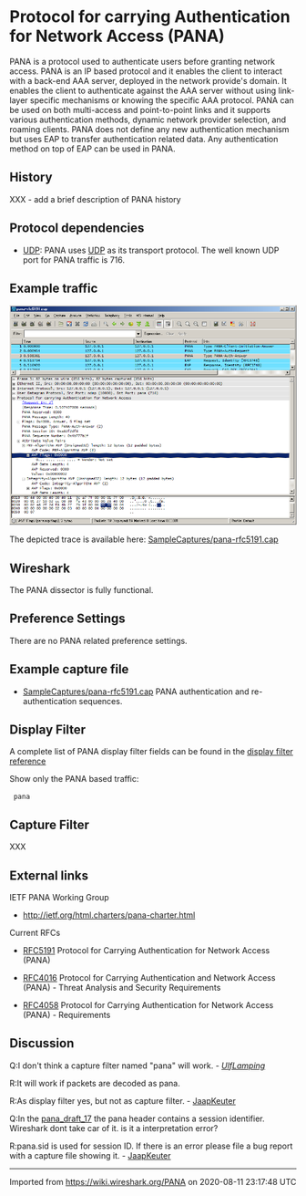 # Protocol for carrying Authentication for Network Access (PANA)

PANA is a protocol used to authenticate users before granting network access. PANA is an IP based protocol and it enables the client to interact with a back-end AAA server, deployed in the network provide's domain. It enables the client to authenticate against the AAA server without using link-layer specific mechanisms or knowing the specific AAA protocol. PANA can be used on both multi-access and point-to-point links and it supports various authentication methods, dynamic network provider selection, and roaming clients. PANA does not define any new authentication mechanism but uses EAP to transfer authentication related data. Any authentication method on top of EAP can be used in PANA.

## History

XXX - add a brief description of PANA history

## Protocol dependencies

  - [UDP](/UDP): PANA uses [UDP](/UDP) as its transport protocol. The well known UDP port for PANA traffic is 716.

## Example traffic

![Wireshark\_1.5.0\_SVN\_Rev\_34447\_from\_trunk-pana-rfc5191\_cap.png](uploads/__moin_import__/attachments/PANA/Wireshark_1.5.0_SVN_Rev_34447_from_trunk-pana-rfc5191_cap.png "Wireshark_1.5.0_SVN_Rev_34447_from_trunk-pana-rfc5191_cap.png")

The depicted trace is available here: [SampleCaptures/pana-rfc5191.cap](uploads/__moin_import__/attachments/SampleCaptures/pana-rfc5191.cap)

## Wireshark

The PANA dissector is fully functional.

## Preference Settings

There are no PANA related preference settings.

## Example capture file

  - [SampleCaptures/pana-rfc5191.cap](uploads/__moin_import__/attachments/SampleCaptures/pana-rfc5191.cap) PANA authentication and re-authentication sequences.

## Display Filter

A complete list of PANA display filter fields can be found in the [display filter reference](http://www.wireshark.org/docs/dfref/p/pana.html)

Show only the PANA based traffic:

``` 
 pana 
```

## Capture Filter

XXX

## External links

IETF PANA Working Group

  - <http://ietf.org/html.charters/pana-charter.html>

Current RFCs

  - [RFC5191](http://www.ietf.org/rfc/rfc5191.txt) Protocol for Carrying Authentication for Network Access (PANA)

  - [RFC4016](http://www.ietf.org/rfc/rfc4016.txt) Protocol for Carrying Authentication and Network Access (PANA) - Threat Analysis and Security Requirements

  - [RFC4058](http://www.ietf.org/rfc/rfc4058.txt) Protocol for Carrying Authentication for Network Access (PANA) - Requirements

## Discussion

Q:I don't think a capture filter named "pana" will work. - *[UlfLamping](/UlfLamping)*

R:It will work if packets are decoded as pana.

R:As display filter yes, but not as capture filter. - [JaapKeuter](/JaapKeuter)

Q:In the [pana\_draft\_17](http://www.ietf.org/internet-drafts/draft-ietf-pana-pana-17.txt) the pana header contains a session identifier. Wireshark dont take car of it. is it a interpretation error?

R:pana.sid is used for session ID. If there is an error please file a bug report with a capture file showing it. - [JaapKeuter](/JaapKeuter)

---

Imported from https://wiki.wireshark.org/PANA on 2020-08-11 23:17:48 UTC
